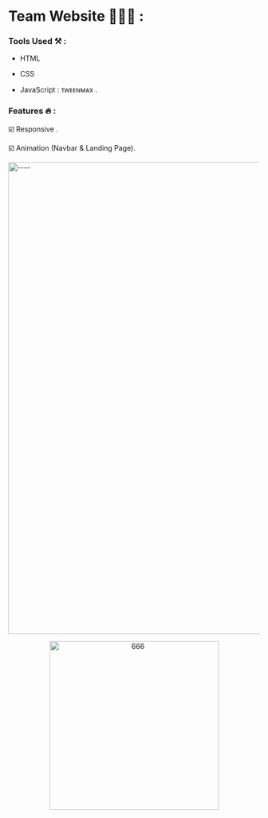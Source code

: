 # Team Website 👨🏻‍💻 : 


### Tools Used ⚒️ : 

- HTML
  
- CSS
  
- JavaScript : ᴛᴡᴇᴇɴᴍᴀx .

### Features 🔥 :

☑️ Responsive .

☑️ Animation (Navbar & Landing Page).

<img width="947" alt="----" src="https://github.com/moadhamousti/Team-Website/assets/118165767/ec5b7808-f4cd-4aae-8c28-288e02291beb">


<p align="center">
  <img width="339" alt="666" src="https://github.com/moadhamousti/Team-Website/assets/118165767/001ff7b6-c0a8-4a9f-8aca-21e4d64f49d5">
</p>
